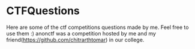 # CTFQuestions
Here are some of the ctf competitions questions made by me. Feel free to use them :)
anonctf was a competition hosted by me and my friend(https://github.com/chitrarthtomar) in our college.
